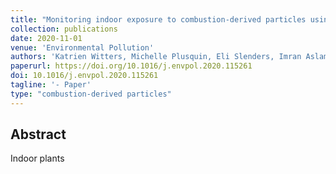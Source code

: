 ```yaml
---
title: "Monitoring indoor exposure to combustion-derived particles using plants"
collection: publications
date: 2020-11-01
venue: 'Environmental Pollution'
authors: 'Katrien Witters, Michelle Plusquin, Eli Slenders, Imran Aslam, Marcel Ameloot, Maarten BJ Roeffaers, Jaco Vangronsveld, Tim S Nawrot, Hannelore Bove'
paperurl: https://doi.org/10.1016/j.envpol.2020.115261
doi: 10.1016/j.envpol.2020.115261
tagline: '- Paper'
type: "combustion-derived particles"
---
```


<h2> Abstract </h2>
<p align= "justify">
Indoor plants 
  
  
  
  
